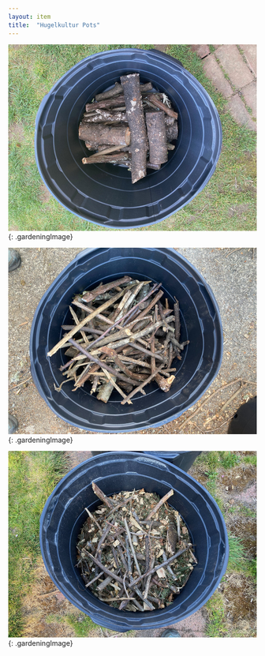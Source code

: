 ```yaml
---
layout: item
title:	"Hugelkultur Pots"
---
```


![pot with medium sized logs](/assets/images/gardening/hugelkultur/pots01.jpeg)
{: .gardeningImage}

![pot with smaller branches added](/assets/images/gardening/hugelkultur/pots02.jpeg)
{: .gardeningImage}

![pot with wood chips added](/assets/images/gardening/hugelkultur/pots03.jpeg)
{: .gardeningImage}